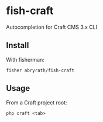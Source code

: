 # fish-craft
Autocompletion for Craft CMS 3.x CLI

## Install
With fisherman:
```
fisher abryrath/fish-craft
```

## Usage
From a Craft project root:
```
php craft <tab>
```